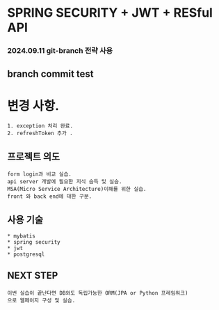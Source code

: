 # SPRING SECURITY + JWT + RESful API 
### 2024.09.11 git-branch 전략 사용
## branch commit test

# 변경 사항. 
    1. exception 처리 완료.
    2. refreshToken 추가 .

## 프로젝트 의도
    form login과 비교 실습.
    api server 개발에 필요한 지식 습득 및 실습.
    MSA(Micro Service Architecture)이해를 위한 실습.
    front 와 back end에 대한 구분.

## 사용 기술
    * mybatis
    * spring security
    * jwt 
    * postgresql 

## NEXT STEP
    이번 실습이 끝난다면 DB와도 독립가능한 ORM(JPA or Python 프레임워크)
    으로 웹페이지 구성 및 실습.